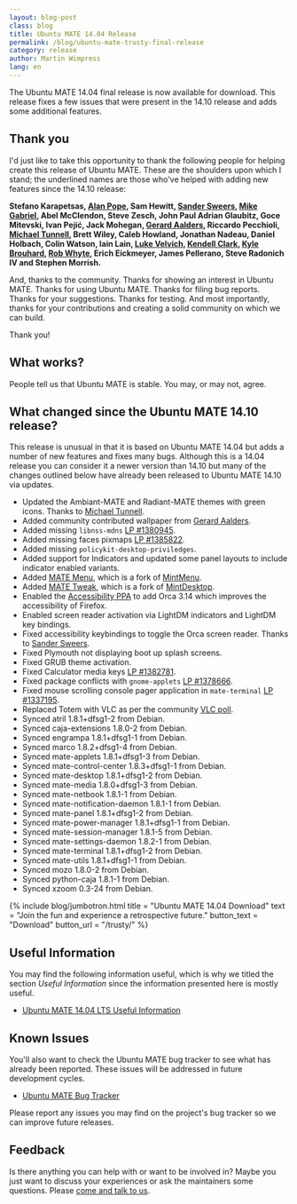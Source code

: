 ```yaml
---
layout: blog-post
class: blog
title: Ubuntu MATE 14.04 Release
permalink: /blog/ubuntu-mate-trusty-final-release
category: release
author: Martin Wimpress
lang: en
---
```


The Ubuntu MATE 14.04 final release is now available for download.
This release fixes a few issues that were present in the 14.10
release and adds some additional features.

## Thank you

I'd just like to take this opportunity to thank the following people
for helping create this release of Ubuntu MATE. These are the
shoulders upon which I stand; the underlined names are those who've
helped with adding new features since the 14.10 release:

**Stefano Karapetsas, <u>Alan Pope</u>, Sam Hewitt, <u>Sander Sweers</u>, <u>Mike Gabriel</u>,
Abel McClendon, Steve Zesch, John Paul Adrian Glaubitz, Goce Mitevski,
Ivan Pejić, Jack Mohegan, <u>Gerard Aalders</u>, Riccardo Pecchioli, <u>Michael Tunnell</u>,
Brett Wiley, Caleb Howland, Jonathan Nadeau, Daniel Holbach, Colin Watson,
Iain Lain, <u>Luke Velvich</u>, <u>Kendell Clark</u>, <u>Kyle Brouhard</u>, <u>Rob Whyte</u>, Erich Eickmeyer,
James Pellerano, Steve Radonich IV and Stephen Morrish.**

And, thanks to the community. Thanks for showing an interest in Ubuntu
MATE. Thanks for using Ubuntu MATE. Thanks for filing bug reports. Thanks
for your suggestions. Thanks for testing. And most importantly, thanks
for your contributions and creating a solid community on which we can build.

Thank you!

## What works?

People tell us that Ubuntu MATE is stable. You may, or may not, agree.

## What changed since the Ubuntu MATE 14.10 release?

This release is unusual in that it is based on Ubuntu MATE 14.04
but adds a number of new features and fixes many bugs. Although
this is a 14.04 release you can consider it a newer version than
14.10 but many of the changes outlined below have already been
released to Ubuntu MATE 14.10 via updates.

  * Updated the Ambiant-MATE and Radiant-MATE themes with green icons. Thanks to [Michael Tunnell](http://michaeltunnell.com/).
  * Added community contributed wallpaper from [Gerard Aalders](https://plus.google.com/101077282481991372459/posts/RYALQj6Bc32).
  * Added missing `libnss-mdns` [LP #1380945](https://bugs.launchpad.net/ubuntu-mate/+bug/1380945).
  * Added missing faces pixmaps [LP #1385822](https://bugs.launchpad.net/ubuntu-mate/+bug/1385822).
  * Added missing `policykit-desktop-priviledges`.
  * Added support for Indicators and updated some panel layouts to include indicator enabled variants.
  * Added [MATE Menu](https://bitbucket.org/flexiondotorg/mate-menu), which is a fork of [MintMenu](https://github.com/linuxmint/mintmenu).
  * Added [MATE Tweak](https://bitbucket.org/flexiondotorg/mate-tweak), which is a fork of [MintDesktop](https://github.com/linuxmint/mintdesktop).
  * Enabled the [Accessibility PPA](https://launchpad.net/~accessibility-dev/+archive/ubuntu/ppa) to add Orca 3.14 which improves the accessibility of Firefox.
  * Enabled screen reader activation via LightDM indicators and LightDM key bindings.
  * Fixed accessibility keybindings to toggle the Orca screen reader. Thanks to [Sander Sweers](https://github.com/infirit).
  * Fixed Plymouth not displaying boot up splash screens.
  * Fixed GRUB theme activation.
  * Fixed Calculator media keys [LP #1382781](https://bugs.launchpad.net/ubuntu-mate/+bug/1382781).
  * Fixed package conflicts with `gnome-applets` [LP #1378666](https://bugs.launchpad.net/ubuntu-mate/+bug/1378666).
  * Fixed mouse scrolling console pager application in `mate-terminal` [LP #1337195](https://bugs.launchpad.net/ubuntu-mate/+bug/1337195).
  * Replaced Totem with VLC as per the community [VLC poll](https://plus.google.com/103917631499285627130/posts/T97fZ7vbuUj).
  * Synced atril 1.8.1+dfsg1-2 from Debian.
  * Synced caja-extensions 1.8.0-2 from Debian.
  * Synced engrampa 1.8.1+dfsg1-1 from Debian.
  * Synced marco 1.8.2+dfsg1-4 from Debian.
  * Synced mate-applets 1.8.1+dfsg1-3 from Debian.
  * Synced mate-control-center 1.8.3+dfsg1-1 from Debian.
  * Synced mate-desktop 1.8.1+dfsg1-2 from Debian.
  * Synced mate-media 1.8.0+dfsg1-3 from Debian.
  * Synced mate-netbook 1.8.1-1 from Debian.
  * Synced mate-notification-daemon 1.8.1-1 from Debian.
  * Synced mate-panel 1.8.1+dfsg1-2 from Debian.
  * Synced mate-power-manager 1.8.1+dfsg1-1 from Debian.
  * Synced mate-session-manager 1.8.1-5 from Debian.
  * Synced mate-settings-daemon 1.8.2-1 from Debian.
  * Synced mate-terminal 1.8.1+dfsg1-2 from Debian.
  * Synced mate-utils 1.8.1+dfsg1-1 from Debian.
  * Synced mozo 1.8.0-2 from Debian.
  * Synced python-caja 1.8.1-1 from Debian.
  * Synced xzoom 0.3-24 from Debian.

{% include blog/jumbotron.html
    title = "Ubuntu MATE 14.04 Download"
    text = "Join the fun and experience a retrospective future."
    button_text = "Download"
    button_url = "/trusty/"
%}

## Useful Information

You may find the following information useful, which is why we titled
the section *Useful Information* since the information presented here
is mostly useful.

  * [Ubuntu MATE 14.04 LTS Useful Information](https://ubuntu-mate.community/t/ubuntu-mate-14-04-lts-useful-information/25)

## Known Issues

You'll also want to check the Ubuntu MATE bug tracker to see what
has already been reported. These issues will be addressed in future
development cycles.

  * [Ubuntu MATE Bug Tracker](https://bugs.launchpad.net/ubuntu-mate)

Please report any issues you may find on the project's bug tracker
so we can improve future releases.

## Feedback

Is there anything you can help with or want to be involved in? Maybe
you just want to discuss your experiences or ask the maintainers some
questions. Please [come and talk to us](/community/).
